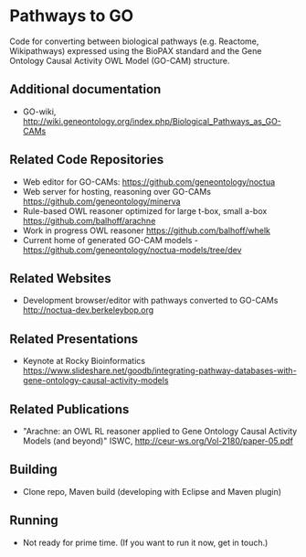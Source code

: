 # Pathways to GO
Code for converting between biological pathways (e.g. Reactome, Wikipathways) expressed using the BioPAX standard and the Gene Ontology Causal Activity OWL Model (GO-CAM) structure.  

## Additional documentation
- GO-wiki, http://wiki.geneontology.org/index.php/Biological_Pathways_as_GO-CAMs

## Related Code Repositories 
- Web editor for GO-CAMs: https://github.com/geneontology/noctua
- Web server for hosting, reasoning over GO-CAMs https://github.com/geneontology/minerva
- Rule-based OWL reasoner optimized for large t-box, small a-box https://github.com/balhoff/arachne
- Work in progress OWL reasoner https://github.com/balhoff/whelk
- Current home of generated GO-CAM models - https://github.com/geneontology/noctua-models/tree/dev  

## Related Websites
- Development browser/editor with pathways converted to GO-CAMs http://noctua-dev.berkeleybop.org 

## Related Presentations
- Keynote at Rocky Bioinformatics https://www.slideshare.net/goodb/integrating-pathway-databases-with-gene-ontology-causal-activity-models

## Related Publications
- "Arachne: an OWL RL reasoner applied to Gene Ontology Causal Activity Models (and beyond)" ISWC, http://ceur-ws.org/Vol-2180/paper-05.pdf 

## Building
- Clone repo, Maven build (developing with Eclipse and Maven plugin)

## Running
- Not ready for prime time.  (If you want to run it now, get in touch.)
